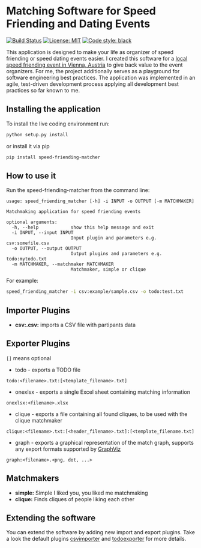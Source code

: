 # Matching Software for Speed Friending and Dating Events
[![Build Status](https://travis-ci.org/DiffSK/configobj.svg?branch=master)](https://travis-ci.org/machinekoder/speed-friending-and-dating-matcher)
[![License: MIT](https://img.shields.io/badge/License-MIT-yellow.svg)](https://github.com/machinekoder/speed-friending-matcher/blob/master/LICENSE)
[![Code style: black](https://img.shields.io/badge/code%20style-black-000000.svg)](https://github.com/ambv/black)

This application is designed to make your life as organizer of speed friending or speed dating events easier. I created this software for a [local speed friending event in Vienna, Austria](https://www.meetup.com/de-DE/speed-friending-events/) to give back value to the event organizers. For me, the project additionally serves as a playground for software engineering best practices. The application was implemented in an agile, test-driven development process applying all development best practices so far known to me.

## Installing the application
To install the live coding environment run:

```bash
python setup.py install
```

or install it via pip

```bash
pip install speed-friending-matcher
```

## How to use it
Run the speed-friending-matcher from the command line:
```
usage: speed_friending_matcher [-h] -i INPUT -o OUTPUT [-m MATCHMAKER]

Matchmaking application for speed friending events

optional arguments:
  -h, --help            show this help message and exit
  -i INPUT, --input INPUT
                        Input plugin and parameters e.g. csv:somefile.csv
  -o OUTPUT, --output OUTPUT
                        Output plugins and parameters e.g. todo:mytodo.txt
  -m MATCHMAKER, --matchmaker MATCHMAKER
                        Matchmaker, simple or clique
```

For example:
```bash
speed_friending_matcher -i csv:example/sample.csv -o todo:test.txt
```

## Importer Plugins

* **csv:<filename>.csv:** imports a CSV file with partipants data

## Exporter Plugins

`[]` means optional

* todo - exports a TODO file
```
todo:<filename>.txt:[<template_filename>.txt]
```

* onexlsx - exports a single Excel sheet containing matching information
```
onexlsx:<filename>.xlsx
```

* clique - exports a file containing all found cliques, to be used with the clique matchmaker
```
clique:<filename>.txt:[<header_filename>.txt]:[<template_filename.txt]
```

* graph - exports a graphical representation of the match graph, supports any export formats supported by [GraphViz](https://www.graphviz.org/)
```
graph:<filename>.<png, dot, ...>
```


## Matchmakers

* **simple:** Simple I liked you, you liked me matchmaking
* **clique:** Finds cliques of people liking each other

## Extending the software
You can extend the software by adding new import and export plugins. Take a look the default plugins [csvimporter](./importer/csvimporter.py) and [todoexporter](./exporter/todoexporter.py) for more details.
